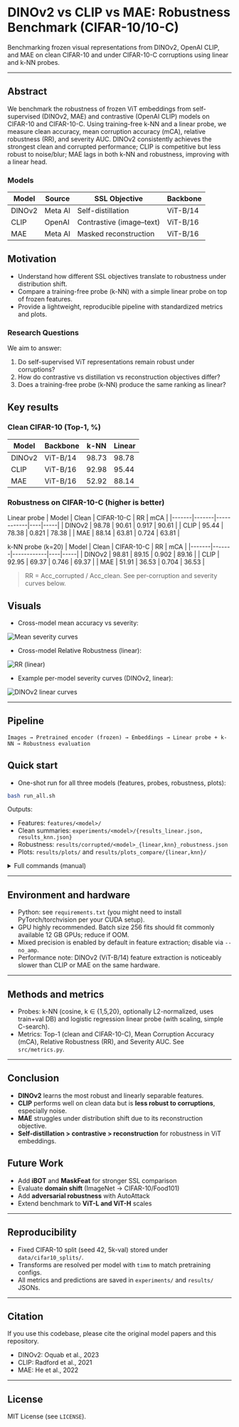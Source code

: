 # DINOv2 vs CLIP vs MAE: Robustness Benchmark (CIFAR-10/10-C)

Benchmarking frozen visual representations from DINOv2, OpenAI CLIP, and MAE on clean CIFAR-10 and under CIFAR-10-C corruptions using linear and k-NN probes.

---

## Abstract
We benchmark the robustness of frozen ViT embeddings from self-supervised (DINOv2, MAE) and contrastive (OpenAI CLIP) models on CIFAR-10 and CIFAR-10-C. Using training-free k-NN and a linear probe, we measure clean accuracy, mean corruption accuracy (mCA), relative robustness (RR), and severity AUC. DINOv2 consistently achieves the strongest clean and corrupted performance; CLIP is competitive but less robust to noise/blur; MAE lags in both k-NN and robustness, improving with a linear head.

### Models
| Model | Source | SSL Objective | Backbone |
|--------|--------|---------------|-----------|
| DINOv2 | Meta AI | Self-distillation | ViT-B/14 |
| CLIP | OpenAI | Contrastive (image–text) | ViT-B/16 |
| MAE | Meta AI | Masked reconstruction | ViT-B/16 |

## Motivation
- Understand how different SSL objectives translate to robustness under distribution shift.
- Compare a training-free probe (k-NN) with a simple linear probe on top of frozen features.
- Provide a lightweight, reproducible pipeline with standardized metrics and plots.

### Research Questions
We aim to answer:
1. Do self-supervised ViT representations remain robust under corruptions?
2. How do contrastive vs distillation vs reconstruction objectives differ?
3. Does a training-free probe (k-NN) produce the same ranking as linear?

## Key results

### Clean CIFAR-10 (Top-1, %)
| Model | Backbone | k-NN | Linear |
|-------|----------|------|--------|
| DINOv2 | ViT-B/14 | 98.73 | 98.78 |
| CLIP | ViT-B/16 | 92.98 | 95.44 |
| MAE | ViT-B/16 | 52.92 | 88.14 |

### Robustness on CIFAR-10-C (higher is better)
Linear probe
| Model | Clean | CIFAR-10-C | RR | mCA |
|-------|-------|------------|----|-----|
| DINOv2 | 98.78 | 90.61 | 0.917 | 90.61 |
| CLIP | 95.44 | 78.38 | 0.821 | 78.38 |
| MAE | 88.14 | 63.81 | 0.724 | 63.81 |

k-NN probe (k=20)
| Model | Clean | CIFAR-10-C | RR | mCA |
|-------|-------|------------|----|-----|
| DINOv2 | 98.81 | 89.15 | 0.902 | 89.16 |
| CLIP | 92.95 | 69.37 | 0.746 | 69.37 |
| MAE | 51.91 | 36.53 | 0.704 | 36.53 |

> RR = Acc_corrupted / Acc_clean. See per-corruption and severity curves below.

## Visuals

- Cross-model mean accuracy vs severity:

![Mean severity curves](results/plots_compare/linear/mean_severity_curves.png)

- Cross-model Relative Robustness (linear):

![RR (linear)](results/plots_compare/linear/RR.png)

- Example per-model severity curves (DINOv2, linear):

![DINOv2 linear curves](results/plots/vit_base_patch14_dinov2.lvd142m_linear/severity_curves.png)

---

## Pipeline

```text
Images → Pretrained encoder (frozen) → Embeddings → Linear probe + k-NN → Robustness evaluation
```

## Quick start
- One-shot run for all three models (features, probes, robustness, plots):
```bash
bash run_all.sh
```
Outputs:
- Features: `features/<model>/`
- Clean summaries: `experiments/<model>/{results_linear.json, results_knn.json}`
- Robustness: `results/corrupted/<model>_{linear,knn}_robustness.json`
- Plots: `results/plots/` and `results/plots_compare/{linear,knn}/`

<details>
  <summary>Full commands (manual)</summary>

Extract features (clean):

```bash
python src/extract_features.py \
  --model vit_base_patch14_dinov2.lvd142m \
  --dataset cifar10 \
  --data_root ./data \
  --out_dir ./features \
  --batch_size 256 --num_workers 4
```

Extract features (CIFAR-10-C):

```bash
python src/extract_features.py \
  --model vit_base_patch14_dinov2.lvd142m \
  --dataset cifar10c \
  --data_root ./data \
  --out_dir ./features \
  --batch_size 256 --num_workers 4
```

Train linear probe:

```bash
python src/train_linear.py \
  --model vit_base_patch14_dinov2.lvd142m \
  --in_dir ./features --out_dir ./experiments \
  --scale --refit_on_full --Cs 0.1 1.0 10.0
```

Run k-NN (clean + CIFAR-10-C saved in JSON):

```bash
python src/eval_knn.py \
  --model vit_base_patch14_dinov2.lvd142m \
  --in_dir ./features --out_dir ./experiments \
  --normalize --use_val_db --k 1 5 20
```

Evaluate robustness on CIFAR-10-C:

```bash
# Linear
python src/eval_corruptions.py \
  --model vit_base_patch14_dinov2.lvd142m \
  --in_dir ./features --out_dir ./results \
  --probe linear \
  --clean_metrics experiments/vit_base_patch14_dinov2.lvd142m/results_linear.json \
  --clf_path experiments/vit_base_patch14_dinov2.lvd142m/linear_clf.joblib

# k-NN
python src/eval_corruptions.py \
  --model vit_base_patch14_dinov2.lvd142m \
  --in_dir ./features --out_dir ./results \
  --probe knn --k 20 --metric cosine --normalize --use_val_db \
  --clean_metrics experiments/vit_base_patch14_dinov2.lvd142m/results_knn.json
```

Per-model plots:

```bash
python src/plotting.py \
  --results results/corrupted/vit_base_patch14_dinov2.lvd142m_linear_robustness.json \
            results/corrupted/vit_base_patch14_dinov2.lvd142m_knn_robustness.json \
  --out_dir results/plots
```

Cross-model plots:

```bash
python src/plot_compare.py \
  --results \
    results/corrupted/vit_base_patch14_dinov2.lvd142m_linear_robustness.json \
    results/corrupted/vit_base_patch16_clip_224.openai_linear_robustness.json \
    results/corrupted/vit_base_patch16_224.mae_linear_robustness.json \
  --out_dir results/plots_compare/linear
```

</details>

---

## Environment and hardware
- Python: see `requirements.txt` (you might need to install PyTorch/torchvision per your CUDA setup).
- GPU highly recommended. Batch size 256 fits should fit commonly available 12 GB GPUs; reduce if OOM.
- Mixed precision is enabled by default in feature extraction; disable via `--no_amp`.
- Performance note: DINOv2 (ViT-B/14) feature extraction is noticeably slower than CLIP or MAE on the same hardware.

---

## Methods and metrics
- Probes: k-NN (cosine, k ∈ {1,5,20}, optionally L2-normalized, uses train+val DB) and logistic regression linear probe (with scaling, simple C-search).
- Metrics: Top-1 (clean and CIFAR-10-C), Mean Corruption Accuracy (mCA), Relative Robustness (RR), and Severity AUC. See `src/metrics.py`.

---

## Conclusion
- **DINOv2** learns the most robust and linearly separable features.
- **CLIP** performs well on clean data but is **less robust to corruptions**, especially noise.
- **MAE** struggles under distribution shift due to its reconstruction objective.
- **Self-distillation > contrastive > reconstruction** for robustness in ViT embeddings.

## Future Work
- Add **iBOT** and **MaskFeat** for stronger SSL comparison
- Evaluate **domain shift** (ImageNet → CIFAR-10/Food101)
- Add **adversarial robustness** with AutoAttack
- Extend benchmark to **ViT-L and ViT-H** scales

---

## Reproducibility
- Fixed CIFAR-10 split (seed 42, 5k-val) stored under `data/cifar10_splits/`.
- Transforms are resolved per model with `timm` to match pretraining configs.
- All metrics and predictions are saved in `experiments/` and `results/` JSONs.

---

## Citation
If you use this codebase, please cite the original model papers and this repository.

- DINOv2: Oquab et al., 2023
- CLIP: Radford et al., 2021
- MAE: He et al., 2022

---

## License
MIT License (see `LICENSE`).



